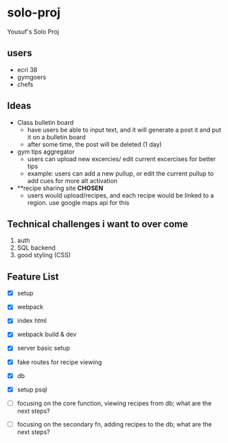 # solo-proj
Yousuf's Solo Proj

## users
- ecri 38
- gymgoers 
- chefs

## Ideas
- Class bulletin board
  - have users be able to input text, and it will generate a post it and put it on a bulletin board 
  - after some time, the post will be deleted (1 day)
- gym tips aggregator
  - users can upload new excercies/ edit current excercises for better tips
   - example: users can add a new pullup, or edit the current pullup to add cues for more alt activation
- **recipe sharing site **CHOSEN**
  - users would upload/recipes, and each recipe would be linked to a region. use google maps api for this

## Technical challenges i want to over come
1. auth
2. SQL backend 
3. good styling (CSS)

## Feature List
- [X]  setup
- [X] webpack
- [X] index html
- [X] webpack build & dev
- [X] server basic setup
- [X] fake routes for recipe viewing 
- [X] db
- [X] setup psql
- [ ] focusing on the core function, viewing recipes from db; what are the next steps?
- [ ] focusing on the secondary fn, adding recipes to the db; what are the next steps?


